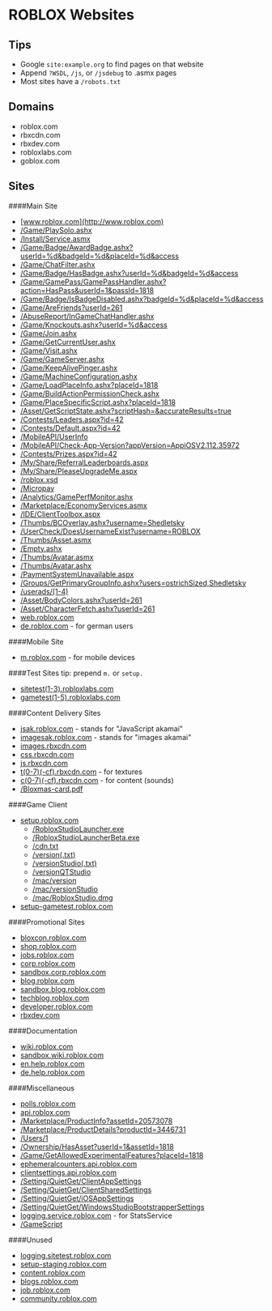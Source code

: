 ROBLOX Websites
=
Tips
-
* Google `site:example.org` to find pages on that website
* Append `?WSDL`, `/js`, or `/jsdebug` to .asmx pages
* Most sites have a `/robots.txt`

Domains
-
* roblox.com
* rbxcdn.com
* rbxdev.com
* robloxlabs.com
* goblox.com

Sites
-

####Main Site
* [www.roblox.com](http://www.roblox.com)
 * [/Game/PlaySolo.ashx](http://www.roblox.com/Game/PlaySolo.ashx)
 * [/Install/Service.asmx](http://www.roblox.com/Install/Service.asmx)
 * [/Game/Badge/AwardBadge.ashx?userId=%d&badgeId=%d&placeId=%d&access](http://www.roblox.com/Game/Badge/AwardBadge.ashx?userId=261&badgeId=83094935&PlaceID=%d&access)
 * [/Game/ChatFilter.ashx](http://www.roblox.com/Game/ChatFilter.ashx)
 * [/Game/Badge/HasBadge.ashx?userId=%d&badgeId=%d&access](http://www.roblox.com/Game/Badge/HasBadge.ashx?userId=%d&badgeId=%d&access)
 * [/Game/GamePass/GamePassHandler.ashx?action=HasPass&userId=1&passId=1818](http://www.roblox.com/Game/GamePass/GamePassHandler.ashx?action=HasPass&userId=1&passId=1818)
 * [/Game/Badge/IsBadgeDisabled.ashx?badgeId=%d&placeId=%d&access](http://www.roblox.com/Game/Badge/IsBadgeDisabled.ashx?badgeId=%d&placeId=%d&access)
 * [/Game/AreFriends?userId=261](http://www.roblox.com/Game/AreFriends?userId=261)
 * [/AbuseReport/InGameChatHandler.ashx](http://www.roblox.com/AbuseReport/InGameChatHandler.ashx)
 * [/Game/Knockouts.ashx?userId=%d&access](http://www.roblox.com/Game/Knockouts.ashx?userId=261&access)
 * [/Game/Join.ashx](http://www.roblox.com/Game/Join.ashx?placeId=1818)
 * [/Game/GetCurrentUser.ashx](http://www.roblox.com/Game/GetCurrentUser.ashx)
 * [/Game/Visit.ashx](http://www.roblox.com/Game/Visit.ashx?placeId=1818)
 * [/Game/GameServer.ashx](http://www.roblox.com/Game/GameServer.ashx)
 * [/Game/KeepAlivePinger.ashx](http://www.roblox.com/Game/KeepAlivePinger.ashx)
 * [/Game/MachineConfiguration.ashx](http://www.roblox.com/Game/MachineConfiguration.ashx)
 * [/Game/LoadPlaceInfo.ashx?placeId=1818](http://www.roblox.com/Game/LoadPlaceInfo.ashx?placeId=1818)
 * [/Game/BuildActionPermissionCheck.ashx](http://www.roblox.com/Game/BuildActionPermissionCheck.ashx?assetId=1818&userId=261&isSolo=true)
 * [/Game/PlaceSpecificScript.ashx?placeId=1818](http://www.roblox.com/Game/PlaceSpecificScript.ashx?placeId=1818)
 * [/Asset/GetScriptState.ashx?scriptHash=&accurateResults=true](http://www.roblox.com/Asset/GetScriptState.ashx?ScriptHash=53356c47685f350134c7e30efb66bf0&AccurateResults=true)
 * [/Contests/Leaders.aspx?id=42](http://www.roblox.com/Contests/Leaders.aspx?id=42)
 * [/Contests/Default.aspx?id=42](http://www.roblox.com/Contests/Default.aspx?id=42)
 * [/MobileAPI/UserInfo](http://www.roblox.com/mobileapi/userinfo)
 * [/MobileAPI/Check-App-Version?appVersion=AppiOSV2.112.35972](http://www.roblox.com/mobileapi/check-app-version?appVersion=AppiOSV2.112.35972)
 * [/Contests/Prizes.aspx?id=42](http://www.roblox.com/Contests/Prizes.aspx?id=42)
 * [/My/Share/ReferralLeaderboards.aspx](http://www.roblox.com/My/Share/ReferralLeaderboards.aspx)
 * [/My/Share/PleaseUpgradeMe.aspx](http://www.roblox.com/My/Share/PleaseUpgradeMe.aspx)
 * [/roblox.xsd](http://www.roblox.com/roblox.xsd)
 * [/Micropay](http://www.roblox.com/Micropay/)
 * [/Analytics/GamePerfMonitor.ashx](http://www.roblox.com/Analytics/GamePerfMonitor.ashx)
 * [/Marketplace/EconomyServices.asmx](http://www.roblox.com/Marketplace/EconomyServices.asmx)
 * [/IDE/ClientToolbox.aspx](http://www.roblox.com/IDE/ClientToolbox.aspx)
 * [/Thumbs/BCOverlay.ashx?username=Shedletsky](http://www.roblox.com/Thumbs/BCOverlay.ashx?username=Shedletsky)
 * [/UserCheck/DoesUsernameExist?username=ROBLOX](http://www.roblox.com/UserCheck/DoesUsernameExist?username=ROBLOX)
 * [/Thumbs/Asset.asmx](http://www.roblox.com/Thumbs/Asset.asmx)
 * [/Empty.ashx](http://www.roblox.com/Empty.aspx)
 * [/Thumbs/Avatar.asmx](http://www.roblox.com/Thumbs/Avatar.asmx)
 * [/Thumbs/Avatar.ashx](http://www.roblox.com/Thumbs/Avatar.ashx?x=64&y=64&format=png&username=Shedletsky)
 * [/PaymentSystemUnavailable.aspx](http://www.roblox.com/PaymentSystemUnavailable.aspx)
 * [/Groups/GetPrimaryGroupInfo.ashx?users=ostrichSized,Shedletsky](http://www.roblox.com/Groups/GetPrimaryGroupInfo.ashx?users=ostrichSized,Shedletsky)
 * [/userads/(1-4)](http://www.roblox.com/userads/1)
 * [/Asset/BodyColors.ashx?userId=261](http://www.roblox.com/Asset/BodyColors.ashx?userId=261)
 * [/Asset/CharacterFetch.ashx?userId=261](http://www.roblox.com/Asset/CharacterFetch.ashx?userId=261)
* [web.roblox.com](http://web.roblox.com)
* [de.roblox.com](http://de.roblox.com) - for german users

####Mobile Site
* [m.roblox.com](http://m.roblox.com) - for mobile devices

####Test Sites
tip: prepend `m.` or `setup.`
* [sitetest(1-3).robloxlabs.com](http://sitetest1.robloxlabs.com)
* [gametest(1-5).robloxlabs.com](http://gametest1.robloxlabs.com)

####Content Delivery Sites
* [jsak.roblox.com](http://jsak.roblox.com) - stands for "JavaScript akamai"
* [imagesak.roblox.com](http://imagesak.roblox.com) - stands for "images akamai"
* [images.rbxcdn.com](http://images.rbxcdn.com)
* [css.rbxcdn.com](http://css.rbxcdn.com)
* [js.rbxcdn.com](http://js.rbxcdn.com)
* [t(0-7)(-cf).rbxcdn.com](http://t0.rbxcdn.com) - for textures
* [c(0-7)(-cf).rbxcdn.com](http://c0.rbxcdn.com) - for content (sounds)
 *  [/Bloxmas-card.pdf](http://c0.rbxcdn.com/Bloxmas-card.pdf)

####Game Client
* [setup.roblox.com](http://setup.roblox.com)
  * [/RobloxStudioLauncher.exe](http://setup.roblox.com/RobloxStudioLauncher.exe)
  * [/RobloxStudioLauncherBeta.exe](http://setup.roblox.com/RobloxStudioLauncherBeta.exe)
  * [/cdn.txt](http://setup.roblox.com/cdn.txt)
  *	[/version(.txt)](http://setup.roblox.com/version)
  *	[/versionStudio(.txt)](http://setup.roblox.com/versionStudio)
  *	[/versionQTStudio](http://setup.roblox.com/versionQTStudio)
  *	[/mac/version](http://setup.roblox.com/mac/version)
  *	[/mac/versionStudio](http://setup.roblox.com/mac/versionStudio)
  *	[/mac/RobloxStudio.dmg](http://setup.roblox.com/mac/RobloxStudio.dmg)
* [setup-gametest.roblox.com](http://setup-gametest.roblox.com)

####Promotional Sites
* [bloxcon.roblox.com](http://bloxcon.roblox.com)
* [shop.roblox.com](http://shop.roblox.com)
* [jobs.roblox.com](http://jobs.roblox.com)
* [corp.roblox.com](http://corp.roblox.com)
* [sandbox.corp.roblox.com](http://sandbox.corp.roblox.com)
* [blog.roblox.com](http://blog.roblox.com)
* [sandbox.blog.roblox.com](http://sandbox.blog.roblox.com)
* [techblog.roblox.com](http://techblog.roblox.com)
* [developer.roblox.com](http://developer.roblox.com)
* [rbxdev.com](http://rbxdev.com)

####Documentation
* [wiki.roblox.com](http://wiki.roblox.com)
* [sandbox.wiki.roblox.com](http://sandbox.wiki.roblox.com)
* [en.help.roblox.com](http://en.help.roblox.com)
* [de.help.roblox.com](http://de.help.roblox.com)

####Miscellaneous
* [polls.roblox.com](http://polls.roblox.com)
* [api.roblox.com](http://api.roblox.com/docs)
 * [/Marketplace/ProductInfo?assetId=20573078](http://api.roblox.com/Marketplace/ProductInfo?assetId=20573078)
 * [/Marketplace/ProductDetails?productId=3446731](http://api.roblox.com/Marketplace/ProductDetails?productId=3446731)
 * [/Users/1](http://api.roblox.com/Users/1)
 * [/Ownership/HasAsset?userId=1&assetId=1818](http://api.roblox.com/Ownership/HasAsset?userId=1&assetId=1818)
 * [/Game/GetAllowedExperimentalFeatures?placeId=1818](http://api.roblox.com/Game/GetAllowedExperimentalFeatures?placeId=1818)
* [ephemeralcounters.api.roblox.com](http://ephemeralcounters.api.roblox.com)
* [clientsettings.api.roblox.com](http://clientsettings.api.roblox.com)
 * [/Setting/QuietGet/ClientAppSettings](http://clientsettings.api.roblox.com/Setting/QuietGet/ClientAppSettings?apiKey=D6925E56-BFB9-4908-AAA2-A5B1EC4B2D79)
 * [/Setting/QuietGet/ClientSharedSettings](http://clientsettings.api.roblox.com/Setting/QuietGet/ClientSharedSettings?apiKey=D6925E56-BFB9-4908-AAA2-A5B1EC4B2D79)
 * [/Setting/QuietGet/iOSAppSettings](http://clientsettings.api.roblox.com/Setting/QuietGet/iOSAppSettings?apiKey=D6925E56-BFB9-4908-AAA2-A5B1EC4B2D79)
 * [/Setting/QuietGet/WindowsStudioBootstrapperSettings](http://clientsettings.api.roblox.com/Setting/QuietGet/WindowsStudioBootstrapperSettings?apiKey=76E5A40C-3AE1-4028-9F10-7C62520BD94F)
* [logging.service.roblox.com](http://logging.service.roblox.com) - for StatsService
 * [/GameScript](http://logging.service.roblox.com/GameScript)

####Unused
* [logging.sitetest.roblox.com](http://logging.sitetest.roblox.com)
* [setup-staging.roblox.com](http://setup-staging.roblox.com/version.txt)
* [content.roblox.com](http://content.roblox.com)
* [blogs.roblox.com](http://blogs.roblox.com)
* [job.roblox.com](http://job.roblox.com)
* [community.roblox.com](http://community.roblox.com)

